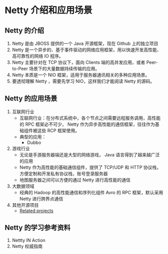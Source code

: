 # Netty 介绍和应用场景

## Netty 的介绍

1. Netty 是由 JBOSS 提供的一个 Java 开源框架，现在 Github 上的独立项目
2. Netty 是一个异步的、基于事件驱动的网络应用框架，用以快速开发高性能、高可靠性的网络 IO 程序。
3. Netty 主要针对在 TCP 协议下，面向 Clients 端的高并发应用，或者 Peer-to-Peer 场景下的大量数据持续传输的应用。
4. Netty 本质是一个 NIO 框架，适用于服务器通讯相关的多种应用场景。
5. 要透彻理解 Netty ，需要先学习 NIO，这样我们才能阅读 Netty 的源码。



## Netty 的应用场景

1. 互联网行业
   - 互联网行业：在分布式系统中，各个节点之间需要远程服务调用，高性能的 RPC 框架必不可少， Netty 作为异步高性能的通信框架，往往作为基础组件被这些 RCP 框架使用。
   - 典型的应用：
     - Dubbo
2. 游戏行业
   - 无论是手游服务器端还是大型的网络游戏， Java 语言得到了越来越广泛的应用
   - Netty 作为高性能的基础通信组件，提供了 TCP/UDP 和 HTTP 协议栈，方便定制和开发私有协议栈，账号登录服务器
   - 地图服务器之间可以方便的通过 Netty 进行高性能的通信
3. 大数据领域
   - 经典的 Hadoop 的高性能通信和序列化组件 Avro 的 RPC 框架，默认采用 Netty 进行跨界点通信
4. 其他开源项目
   - [Related projects](https://netty.io/wiki/related-projects.html)



## Netty 的学习参考资料

1. Nettty IN Action
2. Netty 权威指南













